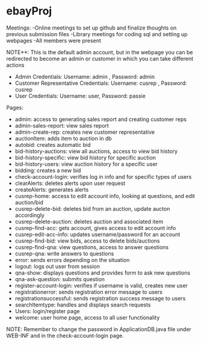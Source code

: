 # ebayProj
Meetings:
-Online meetings to set up github and finalize thoughts on previous submission files
-Library meetings for coding sql and setting up webpages
-All members were present


NOTE**: This is the default admin account, but in the webpage you can be redirected to become an admin or customer in which you can take different actions

* Admin Credentials: Username: admin , Password: admin
* Customer Representative Credentials: Username: cusrep , Password: cusrep
* User Credentials: Username: user, Password: passie


Pages: 
* admin: access to generating sales report and creating customer reps
* admin-sales-report: view sales report
* admin-create-rep: creates new customer representative
* auctionItem: adds item to auction in db
* autobid: creates automatic bid
* bid-history-auctions: view all auctions, access to view bid history
* bid-history-specific: view bid history for specific auction
* bid-history-users: view auction history for a specific user
* bidding: creates a new bid
* check-account-login: verifies log in info and for specific types of users
* clearAlerts: deletes alerts upon user request
* createAlerts: generates alerts
* cusrep-home: access to edit account info, looking at questions, and edit auction/bid
* cusrep-delete-bid: deletes bid from an auction, update aucton accordingly
* cusrep-delete-auction: deletes auction and associated item
* cusrep-find-acc: gets account, gives access to edit account info
* cusrep-edit-acc-info: updates username/password for an account
* cusrep-find-bid: view bids, access to delete bids/auctions
* cusrep-find-qna: view questions, access to answer questions
* cusrep-qna: write answers to questions
* error: sends errors depending on the situation
* logout: logs out user from session
* qna-show: displays questions and provides form to ask new questions
* qna-ask-question: submits question
* register-account-login: verifies if username is valid, creates new user
* registrationerror: sends registration error message to users
* registrationsuccessful: sends registration success message to users
* searchItemtype: handles and displays search requests
* Users: login/register page
* welcome: user home page, access to all user functionality

NOTE: Remember to change the password in ApplicationDB.java file under WEB-INF and in the check-account-login page.
